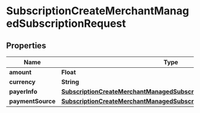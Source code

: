

# SubscriptionCreateMerchantManagedSubscriptionRequest


## Properties

| Name | Type | Description | Notes |
|------------ | ------------- | ------------- | -------------|
|**amount** | **Float** |  |  [optional] |
|**currency** | **String** |  |  [optional] |
|**payerInfo** | [**SubscriptionCreateMerchantManagedSubscriptionRequestPayerInfo**](SubscriptionCreateMerchantManagedSubscriptionRequestPayerInfo.md) |  |  [optional] |
|**paymentSource** | [**SubscriptionCreateMerchantManagedSubscriptionRequestPaymentSource**](SubscriptionCreateMerchantManagedSubscriptionRequestPaymentSource.md) |  |  [optional] |




